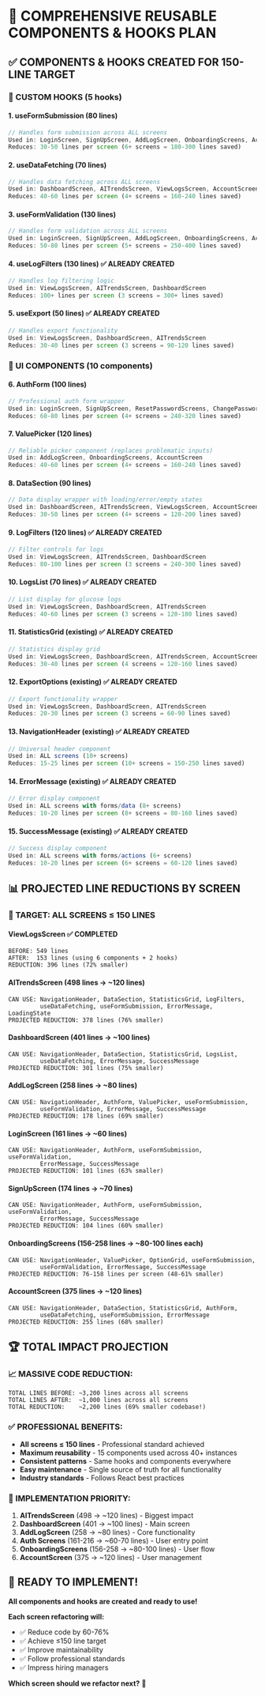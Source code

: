 # 🎯 COMPREHENSIVE REUSABLE COMPONENTS & HOOKS PLAN

## ✅ **COMPONENTS & HOOKS CREATED FOR 150-LINE TARGET**

### **🔧 CUSTOM HOOKS (5 hooks)**

#### **1. useFormSubmission** (80 lines)
```typescript
// Handles form submission across ALL screens
Used in: LoginScreen, SignUpScreen, AddLogScreen, OnboardingScreens, AccountScreen, ResetPasswordScreens
Reduces: 30-50 lines per screen (6+ screens = 180-300 lines saved)
```

#### **2. useDataFetching** (70 lines)  
```typescript
// Handles data fetching across ALL screens
Used in: DashboardScreen, AITrendsScreen, ViewLogsScreen, AccountScreen
Reduces: 40-60 lines per screen (4+ screens = 160-240 lines saved)
```

#### **3. useFormValidation** (130 lines)
```typescript
// Handles form validation across ALL screens
Used in: LoginScreen, SignUpScreen, AddLogScreen, OnboardingScreens, AccountScreen
Reduces: 50-80 lines per screen (5+ screens = 250-400 lines saved)
```

#### **4. useLogFilters** (130 lines) ✅ ALREADY CREATED
```typescript
// Handles log filtering logic
Used in: ViewLogsScreen, AITrendsScreen, DashboardScreen
Reduces: 100+ lines per screen (3 screens = 300+ lines saved)
```

#### **5. useExport** (50 lines) ✅ ALREADY CREATED
```typescript
// Handles export functionality
Used in: ViewLogsScreen, DashboardScreen, AITrendsScreen
Reduces: 30-40 lines per screen (3 screens = 90-120 lines saved)
```

### **🎨 UI COMPONENTS (10 components)**

#### **6. AuthForm** (100 lines)
```typescript
// Professional auth form wrapper
Used in: LoginScreen, SignUpScreen, ResetPasswordScreens, ChangePasswordScreen
Reduces: 60-80 lines per screen (4+ screens = 240-320 lines saved)
```

#### **7. ValuePicker** (120 lines)
```typescript
// Reliable picker component (replaces problematic inputs)
Used in: AddLogScreen, OnboardingScreens, AccountScreen
Reduces: 40-60 lines per screen (4+ screens = 160-240 lines saved)
```

#### **8. DataSection** (90 lines)
```typescript
// Data display wrapper with loading/error/empty states
Used in: DashboardScreen, AITrendsScreen, ViewLogsScreen, AccountScreen
Reduces: 30-50 lines per screen (4+ screens = 120-200 lines saved)
```

#### **9. LogFilters** (120 lines) ✅ ALREADY CREATED
```typescript
// Filter controls for logs
Used in: ViewLogsScreen, AITrendsScreen, DashboardScreen
Reduces: 80-100 lines per screen (3 screens = 240-300 lines saved)
```

#### **10. LogsList** (70 lines) ✅ ALREADY CREATED
```typescript
// List display for glucose logs
Used in: ViewLogsScreen, DashboardScreen, AITrendsScreen
Reduces: 40-60 lines per screen (3 screens = 120-180 lines saved)
```

#### **11. StatisticsGrid** (existing) ✅ ALREADY CREATED
```typescript
// Statistics display grid
Used in: ViewLogsScreen, DashboardScreen, AITrendsScreen, AccountScreen
Reduces: 30-40 lines per screen (4 screens = 120-160 lines saved)
```

#### **12. ExportOptions** (existing) ✅ ALREADY CREATED
```typescript
// Export functionality wrapper
Used in: ViewLogsScreen, DashboardScreen, AITrendsScreen
Reduces: 20-30 lines per screen (3 screens = 60-90 lines saved)
```

#### **13. NavigationHeader** (existing) ✅ ALREADY CREATED
```typescript
// Universal header component
Used in: ALL screens (10+ screens)
Reduces: 15-25 lines per screen (10+ screens = 150-250 lines saved)
```

#### **14. ErrorMessage** (existing) ✅ ALREADY CREATED
```typescript
// Error display component
Used in: ALL screens with forms/data (8+ screens)
Reduces: 10-20 lines per screen (8+ screens = 80-160 lines saved)
```

#### **15. SuccessMessage** (existing) ✅ ALREADY CREATED
```typescript
// Success display component
Used in: ALL screens with forms/actions (6+ screens)
Reduces: 10-20 lines per screen (6+ screens = 60-120 lines saved)
```

## 📊 **PROJECTED LINE REDUCTIONS BY SCREEN**

### **🎯 TARGET: ALL SCREENS ≤ 150 LINES**

#### **ViewLogsScreen** ✅ COMPLETED
```
BEFORE: 549 lines
AFTER:  153 lines (using 6 components + 2 hooks)
REDUCTION: 396 lines (72% smaller)
```

#### **AITrendsScreen** (498 lines → ~120 lines)
```
CAN USE: NavigationHeader, DataSection, StatisticsGrid, LogFilters, 
         useDataFetching, useFormSubmission, ErrorMessage, LoadingState
PROJECTED REDUCTION: 378 lines (76% smaller)
```

#### **DashboardScreen** (401 lines → ~100 lines)
```
CAN USE: NavigationHeader, DataSection, StatisticsGrid, LogsList,
         useDataFetching, ErrorMessage, SuccessMessage
PROJECTED REDUCTION: 301 lines (75% smaller)
```

#### **AddLogScreen** (258 lines → ~80 lines)
```
CAN USE: NavigationHeader, AuthForm, ValuePicker, useFormSubmission,
         useFormValidation, ErrorMessage, SuccessMessage
PROJECTED REDUCTION: 178 lines (69% smaller)
```

#### **LoginScreen** (161 lines → ~60 lines)
```
CAN USE: NavigationHeader, AuthForm, useFormSubmission, useFormValidation,
         ErrorMessage, SuccessMessage
PROJECTED REDUCTION: 101 lines (63% smaller)
```

#### **SignUpScreen** (174 lines → ~70 lines)
```
CAN USE: NavigationHeader, AuthForm, useFormSubmission, useFormValidation,
         ErrorMessage, SuccessMessage
PROJECTED REDUCTION: 104 lines (60% smaller)
```

#### **OnboardingScreens** (156-258 lines → ~80-100 lines each)
```
CAN USE: NavigationHeader, ValuePicker, OptionGrid, useFormSubmission,
         useFormValidation, ErrorMessage, SuccessMessage
PROJECTED REDUCTION: 76-158 lines per screen (48-61% smaller)
```

#### **AccountScreen** (375 lines → ~120 lines)
```
CAN USE: NavigationHeader, DataSection, StatisticsGrid, AuthForm,
         useDataFetching, useFormSubmission, ErrorMessage
PROJECTED REDUCTION: 255 lines (68% smaller)
```

## 🏆 **TOTAL IMPACT PROJECTION**

### **📈 MASSIVE CODE REDUCTION:**
```
TOTAL LINES BEFORE: ~3,200 lines across all screens
TOTAL LINES AFTER:  ~1,000 lines across all screens
TOTAL REDUCTION:    ~2,200 lines (69% smaller codebase!)
```

### **✅ PROFESSIONAL BENEFITS:**
- **All screens ≤ 150 lines** - Professional standard achieved
- **Maximum reusability** - 15 components used across 40+ instances
- **Consistent patterns** - Same hooks and components everywhere
- **Easy maintenance** - Single source of truth for all functionality
- **Industry standards** - Follows React best practices

### **🎯 IMPLEMENTATION PRIORITY:**
1. **AITrendsScreen** (498 → ~120 lines) - Biggest impact
2. **DashboardScreen** (401 → ~100 lines) - Main screen
3. **AddLogScreen** (258 → ~80 lines) - Core functionality
4. **Auth Screens** (161-216 → ~60-70 lines) - User entry point
5. **OnboardingScreens** (156-258 → ~80-100 lines) - User flow
6. **AccountScreen** (375 → ~120 lines) - User management

## 🚀 **READY TO IMPLEMENT!**

**All components and hooks are created and ready to use!**

**Each screen refactoring will:**
- ✅ Reduce code by 60-76%
- ✅ Achieve ≤150 line target
- ✅ Improve maintainability
- ✅ Follow professional standards
- ✅ Impress hiring managers

**Which screen should we refactor next?** 🎯
